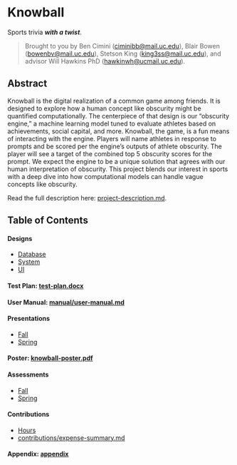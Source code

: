 # Knowball

Sports trivia ***with a twist***.

> Brought to you by Ben Cimini (ciminibb@mail.uc.edu), Blair Bowen (bowenbv@mail.uc.edu), Stetson King (king3ss@mail.uc.edu),
> and advisor Will Hawkins PhD (hawkinwh@ucmail.uc.edu).

## Abstract

Knowball is the digital realization of a common game among friends. It is designed to explore how a human concept like obscurity might be quantified
computationally. The centerpiece of that design is our “obscurity engine,” a machine learning model tuned to evaluate athletes based
on achievements, social capital, and more. Knowball, the game, is a fun means of interacting with the engine. Players will name
athletes in response to prompts and be scored per the engine’s outputs of athlete obscurity. The player will see a target of the combined top 5 obscurity
scores for the prompt. We expect the engine to be a unique solution that agrees with our human interpretation of obscurity.
This project blends our interest in sports with a deep dive into how computational models can handle vague concepts like obscurity.

Read the full description here: [project-description.md](https://github.com/BlairBowen/Knowball/blob/main/project-description.md).

## Table of Contents

#### Designs

- [Database](https://github.com/BlairBowen/Knowball/tree/main/design/database)
- [System](https://github.com/BlairBowen/Knowball/tree/main/design/system)
- [UI](https://github.com/BlairBowen/Knowball/tree/main/design/ui)

#### Test Plan: [test-plan.docx](https://github.com/BlairBowen/Knowball/blob/main/test-plan.docx)

#### User Manual: [manual/user-manual.md](https://github.com/BlairBowen/Knowball/blob/main/manual/user-manual.md)

#### Presentations

- [Fall](https://github.com/BlairBowen/Knowball/tree/main/presentations/fall)
- [Spring](https://github.com/BlairBowen/Knowball/tree/main/presentations/spring)

#### Poster: [knowball-poster.pdf](https://github.com/BlairBowen/Knowball/blob/main/knowball-poster.pdf)

#### Assessments

- [Fall](https://github.com/BlairBowen/Knowball/tree/main/essays/fall-assessments)
- [Spring](https://github.com/BlairBowen/Knowball/tree/main/essays/spring-assessments)

#### Contributions

- [Hours](https://github.com/BlairBowen/Knowball/tree/main/contributions/hours)
- [contributions/expense-summary.md](https://github.com/BlairBowen/Knowball/blob/main/contributions/expense-summary.md)

#### Appendix: [appendix](https://github.com/BlairBowen/Knowball/tree/main/appendix)
